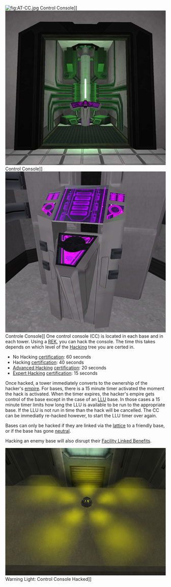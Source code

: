 ![](AT-CC.jpg "fig:AT-CC.jpg") Control Console\]\]
![](../images/Basecc.jpg "fig:Basecc.jpg") Control Console\]\]
![](../images/Tower_CC.jpg "fig:Tower_CC.jpg") Controle Console\]\] One control
console (CC) is located in each base and in each tower. Using a
[REK](../weapons/Remote_Electronics_Kit.md), you can hack the console. The time
this takes depends on which level of the
[Hacking](<../certifications/Hacking_(Certification).md>) tree you are certed
in.

- No Hacking [certification](../certifications/Certification.md): 60 seconds
- Hacking [certification](../certifications/Certification.md): 40 seconds
- [Advanced Hacking](../certifications/Advanced_Hacking.md)
  [certification](../certifications/Certification.md): 20 seconds
- [Expert Hacking](../certifications/Expert_Hacking.md)
  [certification](../certifications/Certification.md): 15 seconds

Once hacked, a tower immediately converts to the ownership of the hacker's
[empire](../terminology/Empire.md). For bases, there is a 15 minute timer
activated the moment the hack is activated. When the timer expires, the hacker's
empire gets control of the base except in the case of an
[LLU](../terminology/Lattice_Logic_Unit.md) base. In those cases a 15 minute
timer limits how long the LLU is available to be run to the appropriate base. If
the LLU is not run in time than the hack will be cancelled. The CC can be
immediatly re-hacked however, to start the LLU timer over again.

Bases can only be hacked if they are linked via the
[lattice](../terminology/Lattice.md) to a friendly base, or if the base has gone
[neutral](../terminology/Neutral.md).

Hacking an enemy base will also disrupt their
[Facility Linked Benefits](../terminology/Facility_Linked_Benefit.md).

![](../images/Hacked_light.jpg "fig:Hacked_light.jpg") Warning Light: Control
Console Hacked\]\]

<!--[Category:Locations](Category:Locations.md)-->
